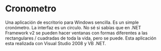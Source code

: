 # Cronometro
Una aplicación de escritorio para Windows sencilla. Es un simple cronómetro.
La interfaz es un circulo. No sé si sabías que en .NET Framework v2 se pueden hacer ventanas con formas diferentes a las rectangulares / cuadradas 
de toda la vida, pero se puede.
Esta aplicación esta realizada con Visual Studio 2008 y VB .NET.
